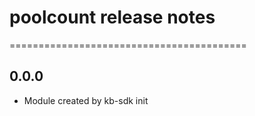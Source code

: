 # poolcount release notes
=========================================

0.0.0
-----
* Module created by kb-sdk init
